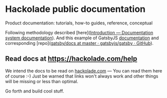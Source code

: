 # Hackolade public documentation

Product documentation: tutorials, how-to guides, reference, conceptual



Following methodology described [here]([Introduction &mdash; Documentation system documentation](https://documentation.divio.com/introduction/)).  And this example of GatsbyJS [documentation](https://www.gatsbyjs.com/docs/) and corresponding [repo]([gatsby/docs at master · gatsbyjs/gatsby · GitHub](https://github.com/gatsbyjs/gatsby/tree/master/docs)).



## Read docs at https://hackolade.com/help

We intend the docs to be read on [hackolade.com](https://hackolade.com/help) — You can read them here of course :-) Just be warned that links won't always work and other things will be missing or less than optimal.

Go forth and build cool stuff.
